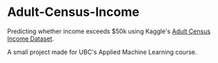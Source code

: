 # Adult-Census-Income
Predicting whether income exceeds $50k using Kaggle's [Adult Census Income Dataset](https://www.kaggle.com/uciml/adult-census-income#).

A small project made for UBC's Applied Machine Learning course.
